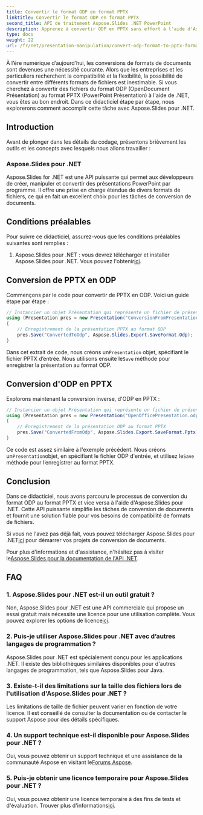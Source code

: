 ```yaml
---
title: Convertir le format ODP en format PPTX
linktitle: Convertir le format ODP en format PPTX
second_title: API de traitement Aspose.Slides .NET PowerPoint
description: Apprenez à convertir ODP en PPTX sans effort à l'aide d'Aspose.Slides pour .NET. Suivez notre guide étape par étape pour une conversion transparente du format de présentation.
type: docs
weight: 22
url: /fr/net/presentation-manipulation/convert-odp-format-to-pptx-format/
---
```


À l’ère numérique d’aujourd’hui, les conversions de formats de documents sont devenues une nécessité courante. Alors que les entreprises et les particuliers recherchent la compatibilité et la flexibilité, la possibilité de convertir entre différents formats de fichiers est inestimable. Si vous cherchez à convertir des fichiers du format ODP (OpenDocument Présentation) au format PPTX (PowerPoint Présentation) à l'aide de .NET, vous êtes au bon endroit. Dans ce didacticiel étape par étape, nous explorerons comment accomplir cette tâche avec Aspose.Slides pour .NET.

## Introduction

Avant de plonger dans les détails du codage, présentons brièvement les outils et les concepts avec lesquels nous allons travailler :

### Aspose.Slides pour .NET

Aspose.Slides for .NET est une API puissante qui permet aux développeurs de créer, manipuler et convertir des présentations PowerPoint par programme. Il offre une prise en charge étendue de divers formats de fichiers, ce qui en fait un excellent choix pour les tâches de conversion de documents.

## Conditions préalables

Pour suivre ce didacticiel, assurez-vous que les conditions préalables suivantes sont remplies :

1.  Aspose.Slides pour .NET : vous devrez télécharger et installer Aspose.Slides pour .NET. Vous pouvez l'obtenir[ici](https://releases.aspose.com/slides/net/).

## Conversion de PPTX en ODP

Commençons par le code pour convertir de PPTX en ODP. Voici un guide étape par étape :

```csharp
// Instancier un objet Présentation qui représente un fichier de présentation
using (Presentation pres = new Presentation("ConversionFromPresentation.pptx"))
{
    // Enregistrement de la présentation PPTX au format ODP
    pres.Save("ConvertedToOdp", Aspose.Slides.Export.SaveFormat.Odp);
}
```

 Dans cet extrait de code, nous créons un`Presentation` objet, spécifiant le fichier PPTX d’entrée. Nous utilisons ensuite le`Save` méthode pour enregistrer la présentation au format ODP.

## Conversion d'ODP en PPTX

Explorons maintenant la conversion inverse, d'ODP en PPTX :

```csharp
// Instancier un objet Présentation qui représente un fichier de présentation
using (Presentation pres = new Presentation("OpenOfficePresentation.odp"))
{
    // Enregistrement de la présentation ODP au format PPTX
    pres.Save("ConvertedFromOdp", Aspose.Slides.Export.SaveFormat.Pptx);
}
```

 Ce code est assez similaire à l'exemple précédent. Nous créons un`Presentation`objet, en spécifiant le fichier ODP d'entrée, et utilisez le`Save` méthode pour l’enregistrer au format PPTX.

## Conclusion

Dans ce didacticiel, nous avons parcouru le processus de conversion du format ODP au format PPTX et vice versa à l'aide d'Aspose.Slides pour .NET. Cette API puissante simplifie les tâches de conversion de documents et fournit une solution fiable pour vos besoins de compatibilité de formats de fichiers.

 Si vous ne l'avez pas déjà fait, vous pouvez télécharger Aspose.Slides pour .NET[ici](https://releases.aspose.com/slides/net/) pour démarrer vos projets de conversion de documents.

 Pour plus d'informations et d'assistance, n'hésitez pas à visiter le[Aspose.Slides pour la documentation de l'API .NET](https://reference.aspose.com/slides/net/).

## FAQ

### 1. Aspose.Slides pour .NET est-il un outil gratuit ?

 Non, Aspose.Slides pour .NET est une API commerciale qui propose un essai gratuit mais nécessite une licence pour une utilisation complète. Vous pouvez explorer les options de licence[ici](https://purchase.aspose.com/buy).

### 2. Puis-je utiliser Aspose.Slides pour .NET avec d’autres langages de programmation ?

Aspose.Slides pour .NET est spécialement conçu pour les applications .NET. Il existe des bibliothèques similaires disponibles pour d'autres langages de programmation, tels que Aspose.Slides pour Java.

### 3. Existe-t-il des limitations sur la taille des fichiers lors de l'utilisation d'Aspose.Slides pour .NET ?

Les limitations de taille de fichier peuvent varier en fonction de votre licence. Il est conseillé de consulter la documentation ou de contacter le support Aspose pour des détails spécifiques.

### 4. Un support technique est-il disponible pour Aspose.Slides pour .NET ?

 Oui, vous pouvez obtenir un support technique et une assistance de la communauté Aspose en visitant le[Forums Aspose](https://forum.aspose.com/).

### 5. Puis-je obtenir une licence temporaire pour Aspose.Slides pour .NET ?

 Oui, vous pouvez obtenir une licence temporaire à des fins de tests et d'évaluation. Trouver plus d'informations[ici](https://purchase.aspose.com/temporary-license/).